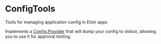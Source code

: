 # ConfigTools

Tools for managing application config in Elixir apps

Implements a [Config.Provider](https://hexdocs.pm/elixir/main/Config.Provider.html) that will dump your config to stdout, allowing you to use it for approval testing.
